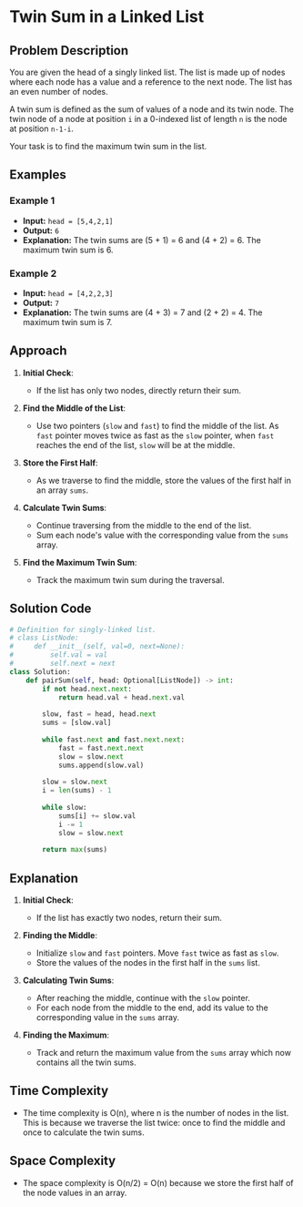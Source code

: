 # Twin Sum in a Linked List

## Problem Description

You are given the head of a singly linked list. The list is made up of nodes where each node has a value and a reference to the next node. The list has an even number of nodes.

A twin sum is defined as the sum of values of a node and its twin node. The twin node of a node at position `i` in a 0-indexed list of length `n` is the node at position `n-1-i`.

Your task is to find the maximum twin sum in the list.

## Examples

### Example 1
- **Input:** `head = [5,4,2,1]`
- **Output:** `6`
- **Explanation:** The twin sums are (5 + 1) = 6 and (4 + 2) = 6. The maximum twin sum is 6.

### Example 2
- **Input:** `head = [4,2,2,3]`
- **Output:** `7`
- **Explanation:** The twin sums are (4 + 3) = 7 and (2 + 2) = 4. The maximum twin sum is 7.

## Approach

1. **Initial Check**:
    - If the list has only two nodes, directly return their sum.

2. **Find the Middle of the List**:
    - Use two pointers (`slow` and `fast`) to find the middle of the list. As `fast` pointer moves twice as fast as the `slow` pointer, when `fast` reaches the end of the list, `slow` will be at the middle.

3. **Store the First Half**:
    - As we traverse to find the middle, store the values of the first half in an array `sums`.

4. **Calculate Twin Sums**:
    - Continue traversing from the middle to the end of the list.
    - Sum each node's value with the corresponding value from the `sums` array.

5. **Find the Maximum Twin Sum**:
    - Track the maximum twin sum during the traversal.

## Solution Code

```python
# Definition for singly-linked list.
# class ListNode:
#     def __init__(self, val=0, next=None):
#         self.val = val
#         self.next = next
class Solution:
    def pairSum(self, head: Optional[ListNode]) -> int:
        if not head.next.next:
            return head.val + head.next.val
        
        slow, fast = head, head.next
        sums = [slow.val]
        
        while fast.next and fast.next.next:
            fast = fast.next.next
            slow = slow.next
            sums.append(slow.val)
        
        slow = slow.next
        i = len(sums) - 1
        
        while slow:
            sums[i] += slow.val
            i -= 1
            slow = slow.next
        
        return max(sums)
```

## Explanation

1. **Initial Check**:
    - If the list has exactly two nodes, return their sum.

2. **Finding the Middle**:
    - Initialize `slow` and `fast` pointers. Move `fast` twice as fast as `slow`.
    - Store the values of the nodes in the first half in the `sums` list.

3. **Calculating Twin Sums**:
    - After reaching the middle, continue with the `slow` pointer.
    - For each node from the middle to the end, add its value to the corresponding value in the `sums` array.

4. **Finding the Maximum**:
    - Track and return the maximum value from the `sums` array which now contains all the twin sums.

## Time Complexity
- The time complexity is O(n), where n is the number of nodes in the list. This is because we traverse the list twice: once to find the middle and once to calculate the twin sums.

## Space Complexity
- The space complexity is O(n/2) = O(n) because we store the first half of the node values in an array.
